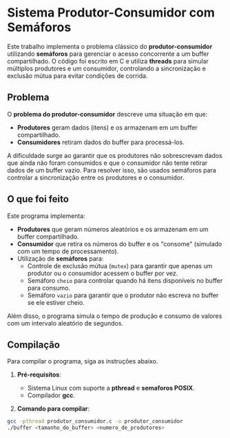 # Sistema Produtor-Consumidor com Semáforos

Este trabalho implementa o problema clássico do **produtor-consumidor** utilizando **semáforos** para gerenciar o acesso concorrente a um buffer compartilhado. O código foi escrito em C e utiliza **threads** para simular múltiplos produtores e um consumidor, controlando a sincronização e exclusão mútua para evitar condições de corrida.

## Problema

O **problema do produtor-consumidor** descreve uma situação em que:
- **Produtores** geram dados (itens) e os armazenam em um buffer compartilhado.
- **Consumidores** retiram dados do buffer para processá-los.

A dificuldade surge ao garantir que os produtores não sobrescrevam dados que ainda não foram consumidos e que o consumidor não tente retirar dados de um buffer vazio. Para resolver isso, são usados semáforos para controlar a sincronização entre os produtores e o consumidor.

## O que foi feito

Este programa implementa:
- **Produtores** que geram números aleatórios e os armazenam em um buffer compartilhado.
- **Consumidor** que retira os números do buffer e os "consome" (simulado com um tempo de processamento).
- Utilização de **semáforos** para:
  - Controle de exclusão mútua (`mutex`) para garantir que apenas um produtor ou o consumidor acessem o buffer por vez.
  - Semáforo `cheio` para controlar quando há itens disponíveis no buffer para consumo.
  - Semáforo `vazio` para garantir que o produtor não escreva no buffer se ele estiver cheio.

Além disso, o programa simula o tempo de produção e consumo de valores com um intervalo aleatório de segundos.

## Compilação

Para compilar o programa, siga as instruções abaixo.

1. **Pré-requisitos**:
   - Sistema Linux com suporte a **pthread** e **semaforos POSIX**.
   - Compilador **gcc**.

2. **Comando para compilar**:

```bash
gcc -pthread produtor_consumidor.c -o produtor_consumidor
./buffer <tamanho_do_buffer> <numero_de_produtores>
